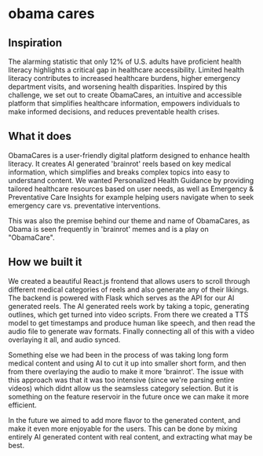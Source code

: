 # obama cares

## Inspiration

The alarming statistic that only 12% of U.S. adults have proficient health literacy highlights a critical gap in healthcare accessibility. Limited health literacy contributes to increased healthcare burdens, higher emergency department visits, and worsening health disparities. Inspired by this challenge, we set out to create ObamaCares, an intuitive and accessible platform that simplifies healthcare information, empowers individuals to make informed decisions, and reduces preventable health crises.

## What it does

ObamaCares is a user-friendly digital platform designed to enhance health literacy. It creates AI generated 'brainrot' reels based on key medical information, which simplifies and breaks complex topics into easy to understand content. We wanted Personalized Health Guidance by providing tailored healthcare resources based on user needs, as well as Emergency & Preventative Care Insights for example helping users navigate when to seek emergency care vs. preventative interventions.

This was also the premise behind our theme and name of ObamaCares, as Obama is seen frequently in 'brainrot' memes and is a play on "ObamaCare".

## How we built it

We created a beautiful React.js frontend that allows users to scroll through different medical categories of reels and also generate any of their likings. The backend is powered with Flask which serves as the API for our AI generated reels. The AI generated reels work by taking a topic, generating outlines, which get turned into video scripts. From there we created a TTS model to get timestamps and produce human like speech, and then read the audio file to generate wav formats. Finally connecting all of this with a video overlaying it all, and audio synced.

Something else we had been in the process of was taking long form medical content and using AI to cut it up into smaller short form, and then from there overlaying the audio to make it more 'brainrot'. The issue with this approach was that it was too intensive (since we're parsing entire videos) which didnt allow us the seamsless category selection. But it is something on the feature reservoir in the future once we can make it more efficient.

In the future we aimed to add more flavor to the generated content, and make it even more enjoyable for the users. This can be done by mixing entirely AI generated content with real content, and extracting what may be best.
